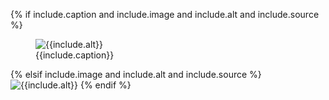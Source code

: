 {% if include.caption and include.image and include.alt and include.source %}
<figure>
	<img src="{{site.image_path}}/{{include.source}}/{{include.image}}" alt="{{include.alt}}" />
	<figcaption>{{include.caption}}</figcaption>
</figure>
{% elsif include.image and include.alt and include.source %}
<img src="{{site.image_path}}/{{include.source}}/{{include.image}}" alt="{{include.alt}}" />
{% endif %}